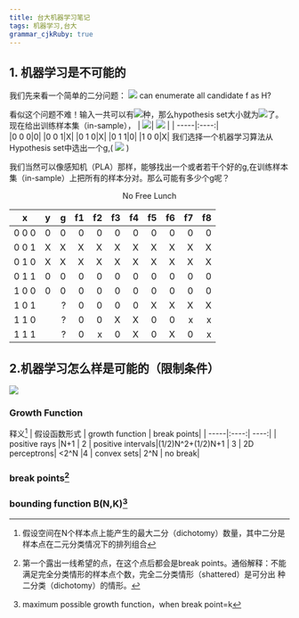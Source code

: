 ```yaml
---
title: 台大机器学习笔记
tags: 机器学习,台大
grammar_cjkRuby: true
---
```



## 1. 机器学习是不可能的
我们先来看一个简单的二分问题：
<img src="http://www.forkosh.com/mathtex.cgi? \small if\hspace{0.2cm} \chi= \{0,1\}^3,y=\{0,\times \}"> can enumerate all candidate f as H?  

看似这个问题不难！输入一共可以有<img src="http://www.forkosh.com/mathtex.cgi? \small 2^3=8">种，那么hypothesis set大小就为<img src="http://www.forkosh.com/mathtex.cgi? \small 2^8=256">了。现在给出训练样本集（in-sample），
| <img src="http://www.forkosh.com/mathtex.cgi? \Large x_n">|  <img src="http://www.forkosh.com/mathtex.cgi? \Large y_n=f(x_n)"> |
| -----|:----:|  
|0 0 0|0|
|0 0 1|X|
|0 1 0|X|
|0 1 1|0|
|1 0 0|X|
我们选择一个机器学习算法从Hypothesis set中选出一个g,( <img src="http://www.forkosh.com/mathtex.cgi? \small pick\hspace{0.1cm}g\epsilon H,with \hspace{0.1cm}all\hspace{0.1cm} g(x_n)=y_n(like\hspace{0.1cm} PLA\hspace{0.2cm}algorithm).\hspace{0.2cm} \underline{Does\hspace{0.2cm} g\approx f?}">  )    

我们当然可以像感知机（PLA）那样，能够找出一个或者若干个好的g,在训练样本集（in-sample）上把所有的样本分对。那么可能有多少个g呢？
<center>No Free Lunch</center>

|x|y|g|f1|f2|f3|f4|f5|f6|f7|f8|
| -----|:----:|  ----:|  ----:|  ----:|  ----:|  ----:|  ----:|  ----:|  ----:|  ----:|
|0 0 0|0|0|0|0|0|0|0|0|0|0| 
|0 0 1|X|X|X|X|X|X|X|X|X|X| 
|0 1 0|X|X|X|X|X|X|X|X|X|X| 
|0 1 1|0|0|0|0|0|0|0|0|0|0| 
|1 0 0|0|0|0|0|0|0|0|0|0|0| 
|1 0 1| |?|0|0|0|0|X|X|X|X|
|1 1 0| |?|0|0|X|X|0|0|x|x
|1 1 1| |?|0|x|0|X|0|X|0|x
## 2.机器学习怎么样是可能的（限制条件）
<img src="http://www.forkosh.com/mathtex.cgi? \Large x=\frac{-b\pm\sqrt{b^2-4ac}}{2a}">



### Growth Function ###     
释义[^1] 
| 假设函数形式 | growth function | break points|
| -----|:----:|  ----:|
| positive rays   |N+1    | 2
| positive intervals|(1/2)N^2+(1/2)N+1 |  3
| 2D perceptrons| <2^N |4
| convex sets| 2^N |  no break|
### break points[^2] ###  
### bounding function B(N,K)[^3] ###

[^1]:假设空间在N个样本点上能产生的最大二分（dichotomy）数量，其中二分是样本点在二元分类情况下的排列组合
[^2]: 第一个露出一线希望的点，在这个点后都会是break points。通俗解释：不能满足完全分类情形的样本点个数，完全二分类情形（shattered）是可分出  种二分类（dichotomy）的情形。
[^3]: maximum possible growth function，when break point=k
